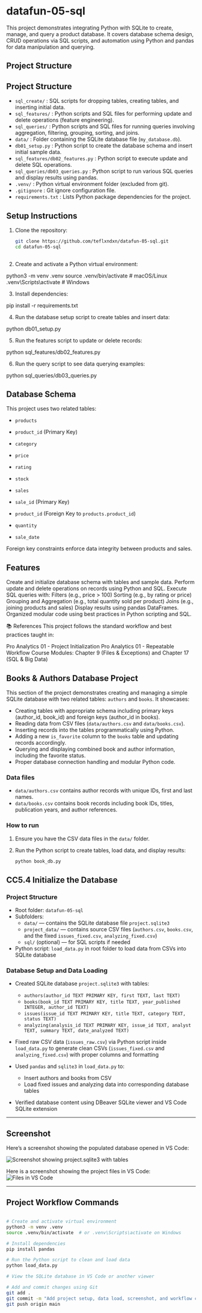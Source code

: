 # datafun-05-sql
This project demonstrates integrating Python with SQLite to create, manage, and query a product database. It covers database schema design, CRUD operations via SQL scripts, and automation using Python and pandas for data manipulation and querying.

## Project Structure

## Project Structure

- `sql_create/` : SQL scripts for dropping tables, creating tables, and inserting initial data.
- `sql_features/` : Python scripts and SQL files for performing update and delete operations (feature engineering).
- `sql_queries/` : Python scripts and SQL files for running queries involving aggregation, filtering, grouping, sorting, and joins.
- `data/` : Folder containing the SQLite database file (`my_database.db`).
- `db01_setup.py` : Python script to create the database schema and insert initial sample data.
- `sql_features/db02_features.py` : Python script to execute update and delete SQL operations.
- `sql_queries/db03_queries.py` : Python script to run various SQL queries and display results using pandas.
- `.venv/` : Python virtual environment folder (excluded from git).
- `.gitignore` : Git ignore configuration file.
- `requirements.txt` : Lists Python package dependencies for the project.



## Setup Instructions

1. Clone the repository:

   ```bash
   git clone https://github.com/teflxndxn/datafun-05-sql.git
   cd datafun-05-sql
 


 2. Create and activate a Python virtual environment:

python3 -m venv .venv
source .venv/bin/activate # macOS/Linux
.venv\Scripts\activate # Windows


3. Install dependencies:

pip install -r requirements.txt

4. Run the database setup script to create tables and insert data:

python db01_setup.py

5. Run the features script to update or delete records:

python sql_features/db02_features.py

6. Run the query script to see data querying examples:

python sql_queries/db03_queries.py


## Database Schema

This project uses two related tables:

- `products`  
- `product_id` (Primary Key)  
- `category`  
- `price`  
- `rating`  
- `stock`  

- `sales`  
- `sale_id` (Primary Key)  
- `product_id` (Foreign Key to `products.product_id`)  
- `quantity`  
- `sale_date`  

Foreign key constraints enforce data integrity between products and sales.

## Features

Create and initialize database schema with tables and sample data.
Perform update and delete operations on records using Python and SQL.
Execute SQL queries with:
Filters (e.g., price > 100)
Sorting (e.g., by rating or price)
Grouping and Aggregation (e.g., total quantity sold per product)
Joins (e.g., joining products and sales)
Display results using pandas DataFrames.
Organized modular code using best practices in Python scripting and SQL.



📚 References
This project follows the standard workflow and best practices taught in:

Pro Analytics 01 - Project Initialization
Pro Analytics 01 - Repeatable Workflow
Course Modules: Chapter 9 (Files & Exceptions) and Chapter 17 (SQL & Big Data)

## Books & Authors Database Project

This section of the project demonstrates creating and managing a simple SQLite database with two related tables: `authors` and `books`. It showcases:

- Creating tables with appropriate schema including primary keys (author_id, book_id) and foreign keys (author_id in books).
- Reading data from CSV files (`data/authors.csv` and `data/books.csv`).
- Inserting records into the tables programmatically using Python.
- Adding a new `is_favorite` column to the `books` table and updating records accordingly.
- Querying and displaying combined book and author information, including the favorite status.
- Proper database connection handling and modular Python code.

### Data files

- `data/authors.csv` contains author records with unique IDs, first and last names.
- `data/books.csv` contains book records including book IDs, titles, publication years, and author references.

### How to run

1. Ensure you have the CSV data files in the `data/` folder.
2. Run the Python script to create tables, load data, and display results:

   ```bash
   python book_db.py


 ## CC5.4 Initialize the Database

### Project Structure

- Root folder: `datafun-05-sql`
- Subfolders:
  - `data/` — contains the SQLite database file `project.sqlite3`
  - `project_data/` — contains source CSV files (`authors.csv`, `books.csv`, and the fixed `issues_fixed.csv`, `analyzing_fixed.csv`)
  - `sql/` (optional) — for SQL scripts if needed
- Python script: `load_data.py` in root folder to load data from CSVs into SQLite database

### Database Setup and Data Loading

- Created SQLite database `project.sqlite3` with tables:
  - `authors(author_id TEXT PRIMARY KEY, first TEXT, last TEXT)`
  - `books(book_id TEXT PRIMARY KEY, title TEXT, year_published INTEGER, author_id TEXT)`
  - `issues(issue_id TEXT PRIMARY KEY, title TEXT, category TEXT, status TEXT)`
  - `analyzing(analysis_id TEXT PRIMARY KEY, issue_id TEXT, analyst TEXT, summary TEXT, date_analyzed TEXT)`

- Fixed raw CSV data (`issues_raw.csv`) via Python script inside `load_data.py` to generate clean CSVs (`issues_fixed.csv` and `analyzing_fixed.csv`) with proper columns and formatting

- Used `pandas` and `sqlite3` in `load_data.py` to:
  - Insert authors and books from CSV
  - Load fixed issues and analyzing data into corresponding database tables

- Verified database content using DBeaver SQLite viewer and VS Code SQLite extension

---

## Screenshot

Here’s a screenshot showing the populated database opened in VS Code:

![Screenshot showing project.sqlite3 with tables](project.png)

Here is a screenshot showing the project files in VS Code:
![Files in VS Code](files.png)

---

## Project Workflow Commands

```bash

# Create and activate virtual environment
python3 -m venv .venv
source .venv/bin/activate  # or .venv\Scripts\activate on Windows

# Install dependencies
pip install pandas

# Run the Python script to clean and load data
python load_data.py

# View the SQLite database in VS Code or another viewer

# Add and commit changes using Git
git add .
git commit -m "Add project setup, data load, screenshot, and workflow commands"
git push origin main

